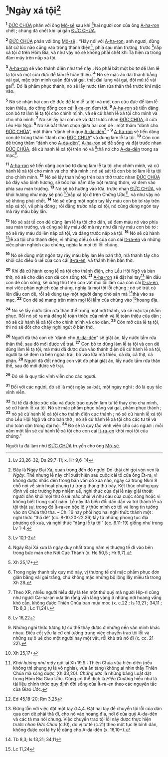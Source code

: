 # [^1*]Ngày xá tội[^1]
<sup><b>1</b></sup> [ĐỨC CHÚA]() phán với ông [Mô-sê]() sau khi [^2*]hai người con của ông [A-ha-ron]() chết ; chúng đã chết khi lại gần [ĐỨC CHÚA]().

<sup><b>2</b></sup> [ĐỨC CHÚA]() phán với ông [Mô-sê]() : “Hãy nói với [A-ha-ron](), anh ngươi, đừng bất cứ lúc nào cũng vào trong thánh điện[^2], phía sau màn trướng, trước [^3*]nắp xá tội ở trên Hòm Bia, và như vậy nó sẽ không phải chết khi Ta hiện ra trong đám mây trên nắp xá tội.

<sup><b>3</b></sup> [A-ha-ron]() sẽ vào thánh điện như thế này : Nó phải bắt một bò tơ để làm lễ tạ tội và một cừu đực để làm lễ toàn thiêu. <sup><b>4</b></sup> Nó sẽ mặc áo dài thánh bằng vải gai, mặc trên mình quần đùi vải gai, thắt đai lưng vải gai, đội mũ tế vải gai[^3]. Đó là phẩm phục thánh, nó sẽ lấy nước tắm rửa thân thể trước khi mặc vào.

<sup><b>5</b></sup> Nó sẽ nhận hai con dê đực để làm lễ tạ tội và một con cừu đực để làm lễ toàn thiêu, do cộng đồng con cái [Ít-ra-en]() đem tới. <sup><b>6</b></sup> [A-ha-ron]() sẽ tiến dâng con bò tơ làm lễ tạ tội cho chính mình, và sẽ cử hành lễ xá tội cho mình và cho nhà mình. <sup><b>7</b></sup> Nó sẽ lấy hai con dê và đặt trước nhan [ĐỨC CHÚA](), ở cửa Lều Hội Ngộ. <sup><b>8</b></sup> Nó sẽ bắt thăm chọn giữa hai con dê : một thăm “dành cho [ĐỨC CHÚA]()”, một thăm “dành cho quỷ [A-da-dên]()[^4].” <sup><b>9</b></sup> [A-ha-ron]() sẽ tiến dâng con dê trúng thăm “dành cho [ĐỨC CHÚA]()” và dùng làm lễ tạ tội. <sup><b>10</b></sup> Còn con dê trúng thăm “dành cho [A-da-dên]()”, [A-ha-ron]() sẽ để sống và đặt trước nhan [ĐỨC CHÚA](), để cử hành lễ xá tội trên nó và [^4*]thả nó cho [A-da-dên]() trong sa mạc[^5].

<sup><b>11</b></sup> [A-ha-ron]() sẽ tiến dâng con bò tơ dùng làm lễ tạ tội cho chính mình, và cử hành lễ xá tội cho mình và cho nhà mình : nó sẽ sát tế con bò tơ làm lễ tạ tội cho chính mình. <sup><b>12</b></sup> Nó sẽ lấy than hồng trên bàn thờ trước nhan [ĐỨC CHÚA]() bỏ đầy vào bình hương, sẽ bốc hai nắm đầy bột hương thơm, và đem vào phía sau màn trướng. <sup><b>13</b></sup> Nó sẽ bỏ hương vào lửa, trước nhan [ĐỨC CHÚA](), và khói hương như mây sẽ phủ [^5*]nắp xá tội ở trên Chứng Ước[^6], và như vậy nó sẽ không phải chết. <sup><b>14</b></sup> Nó sẽ dùng một ngón tay lấy máu con bò tơ rảy trên nắp xá tội, về phía đông ; rồi đằng trước nắp xá tội, nó cũng dùng ngón tay mà rảy máu bảy lần.

<sup><b>15</b></sup> Nó sẽ sát tế con dê dùng làm lễ tạ tội cho dân, sẽ đem máu nó vào phía sau màn trướng, và cũng sẽ lấy máu đó mà rảy như đã rảy máu con bò tơ : nó sẽ rảy máu đó lên nắp xá tội, và đàng trước nắp xá tội. <sup><b>16</b></sup> Nó sẽ cử hành [^6*]lễ xá tội cho thánh điện, vì những điều ô uế của con cái [Ít-ra-en]() và những việc phản nghịch của chúng, nghĩa là mọi tội lỗi chúng.

<sup><b>19</b></sup> Nó sẽ dùng một ngón tay rảy máu bảy lần lên bàn thờ, mà thanh tẩy cho khỏi các điều ô uế của con cái [Ít-ra-en](), và thánh hiến bàn thờ.

<sup><b>20</b></sup> Khi đã cử hành xong lễ xá tội cho thánh điện, cho Lều Hội Ngộ và bàn thờ, nó sẽ cho dẫn con dê còn sống tới. <sup><b>21</b></sup> [A-ha-ron]() sẽ đặt hai tay[^7] lên đầu con dê còn sống, sẽ xưng thú trên con vật mọi lỗi lầm của con cái [Ít-ra-en](), mọi việc phản nghịch của chúng, nghĩa là mọi tội lỗi chúng ; nó sẽ trút cả lên đầu con dê, rồi sẽ dùng tay một người đang chờ sẵn mà [^7*]thả vào sa mạc. <sup><b>22</b></sup> Con dê sẽ mang trên mình mọi lỗi lầm của chúng vào [^8*]hoang địa.

<sup><b>24</b></sup> Nó sẽ lấy nước tắm rửa thân thể trong một nơi thánh, và sẽ mặc lại phẩm phục. Rồi nó sẽ ra mà dâng lễ toàn thiêu của mình và lễ toàn thiêu của dân ; nó sẽ cử hành lễ xá tội cho chính mình và cho dân. <sup><b>25</b></sup> Còn mỡ của lễ tạ tội, thì nó sẽ đốt cho cháy nghi ngút ở bàn thờ.

<sup><b>26</b></sup> Người đã thả con dê “dành cho [A-da-dên]()” sẽ giặt áo, lấy nước tắm rửa thân thể, sau đó mới được về trại. <sup><b>27</b></sup> Con bò tơ dùng làm lễ tạ tội và con dê dùng làm lễ tạ tội, mà máu đã được đưa vào thánh điện để cử hành lễ xá tội, người ta sẽ đem ra bên ngoài trại, bỏ vào lửa mà thiêu, cả da, cả thịt, cả phân. <sup><b>28</b></sup> Người đã đốt những con vật đó phải giặt áo, lấy nước tắm rửa thân thể, sau đó mới được về trại.

<sup><b>29</b></sup> Đó sẽ là quy tắc vĩnh viễn cho các ngươi.

<sup><b>31</b></sup> Đối với các ngươi, đó sẽ là một ngày sa-bát, một ngày nghỉ : đó là quy tắc vĩnh viễn.

<sup><b>32</b></sup> Tư tế đã được xức dầu và được trao quyền làm tư tế thay cho cha mình, sẽ cử hành lễ xá tội. Nó sẽ mặc phẩm phục bằng vải gai, phẩm phục thánh ; <sup><b>33</b></sup> nó sẽ cử hành lễ xá tội cho thánh điện cực thánh ; nó sẽ cử hành lễ xá tội cho Lều Hội Ngộ và cho bàn thờ ; nó sẽ cử hành lễ xá tội cho các tư tế và cho toàn dân trong đại hội. <sup><b>34</b></sup> Đó sẽ là quy tắc vĩnh viễn cho các ngươi : mỗi năm một lần sẽ cử hành lễ xá tội cho con cái [Ít-ra-en]() khỏi mọi tội của chúng.”

Người ta đã làm như [ĐỨC CHÚA]() truyền cho ông [Mô-sê]().

[^1]: Đây là Ngày Đại Xá, quan trọng đến độ người Do-thái chỉ gọi vỏn vẹn là *Ngày*. Thế nhưng lễ này chỉ xuất hiện sau cuộc cải tổ của ông Ét-ra, vì không được nhắc đến trong bản văn cổ xưa nào, ngay cả trong Nkm 8 chỗ nói về sinh hoạt phụng tự trong tháng thứ bảy. Kết thúc những quy định về các trường hợp nhiễm uế, nghi thức của đại lễ này giải thoát người dân khỏi mọi thứ ô uế mắc phải vì nhu cầu của cuộc sống hoặc vì không biết trong suốt năm. Lễ này đã biến đổi dần dần và trở thành lễ xá tội thật sự, trong đó Ít-ra-en bộc lộ ý thức mình có tội và lòng tin tưởng vào ơn Chúa thứ tha. – Ch. 16 này phối hợp hai nghi thức thành một : nghi thức “thả dê” (cc. 8-10.20-22.26) lấy từ những phong tục địa phương cổ xưa, và nghi thức “dâng lễ tạ tội” (cc. 6.11-19) giống như trong Lv 1-4.
[^2]: Ngày Đại Xá xưa là ngày duy nhất trong năm vị thượng tế đi vào bên trong bức màn che Nơi Cực Thánh (x. Hc 50,5 ; Hr 9,7).
[^3]: Trong ngày thanh tẩy quy mô này, vị thượng tế chỉ mặc phẩm phục đơn giản bằng vải gai trắng, chứ không mặc những bộ lộng lẫy miêu tả trong Xh 28.
[^4]: Theo XR, nhiều người hiểu đây là tên một thứ quỷ mà người Híp-ri cũng như người Ca-na-an xưa tin rằng vẫn lảng vảng ở những nơi hoang vắng khô cằn, không được Thiên Chúa ban mưa móc (x. c.22 ; Is 13,21 ; 34,11 ; Tb 8,3 ; Lc 11,24).
[^5]: Những nghi thức tương tự có thể thấy được ở những nền văn minh khác nhau. Điều cốt yếu là cử chỉ tượng trưng việc chuyển trao tội lỗi và những sự ô uế cho một người hay một vật, rồi khử trừ nó đi (x. cc. 21-22).
[^6]: *Khói hương như mây* gợi lại Xh 19,9 : Thiên Chúa vừa hiện diện (nếu không thì phụng tự là vô nghĩa), vừa ẩn tàng (không ai nhìn thấy Thiên Chúa mà sống được, Xh 33,20). *Chứng ước* là những bảng Luật đặt trong Hòm Bia Giao Ước. Cũng có thể dịch là *Hiến Chương* hiểu như là tài liệu chính thức quy định đời sống của Ít-ra-en theo các nguyên tắc của Giao Ước.
[^7]: Đừng lẫn với việc đặt một tay ở 4,4. Đặt hai tay để chuyển tội lỗi của dân qua con dê phải thả đi, cho nó vào hoang địa, nơi ở của quỷ A-da-dên và các tà ma nói chung. Việc chuyển trao tội lỗi này được thực hiện *trước nhan Đức Chúa* (c.10), do vị tư tế (c.21) theo một tục lệ bình dân, không được coi là hy lễ dâng cho A-da-dên (x. 16,10+).
[^1*]: Lv 23,26-32; Ds 29,7-11; x. Hr 9,6-14
[^2*]: Lv 10,1-2
[^3*]: Xh 25,17+
[^4*]: Lv 16,22
[^5*]: Xh 25,17+
[^6*]: Ed 45,18-20; Rm 3,25
[^7*]: Tb 8,3; Is 13,21; 34,11
[^8*]: Lc 11,24